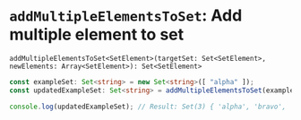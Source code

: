 # `addMultipleElementsToSet`: Add multiple element to set

```
addMultipleElementsToSet<SetElement>(targetSet: Set<SetElement>, newElements: Array<SetElement>): Set<SetElement>
```

```typescript
const exampleSet: Set<string> = new Set<string>([ "alpha" ]);
const updatedExampleSet: Set<string> = addMultipleElementsToSet(exampleSet, [ "bravo", "charlie" ]);

console.log(updatedExampleSet); // Result: Set(3) { 'alpha', 'bravo', 'charlie' }
```
